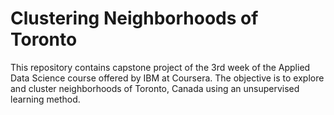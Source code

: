 # Clustering Neighborhoods of Toronto
This repository contains capstone project of the 3rd week of the Applied Data Science course offered by IBM at Coursera. The objective is to explore and cluster neighborhoods of Toronto, Canada using an unsupervised learning method. 
